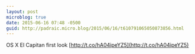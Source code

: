 ```yaml
---
layout: post
microblog: true
date: 2015-06-16 07:48 -0500
guid: http://padraic.micro.blog/2015/06/16/t610791065050873856.html
---
```

OS X El Capitan first look [http://t.co/hA04ipeYZ5](http://t.co/hA04ipeYZ5)
